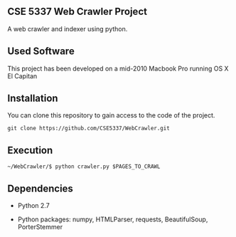 ## CSE 5337 Web Crawler Project
A web crawler and indexer using python.

## Used Software
This project has been developed on a mid-2010 Macbook Pro running OS X El Capitan


## Installation
You can clone this repository to gain access to the code of the project.

```
git clone https://github.com/CSE5337/WebCrawler.git
```

## Execution
```
~/WebCrawler/$ python crawler.py $PAGES_TO_CRAWL
```

## Dependencies

* Python 2.7

* Python packages: numpy, HTMLParser, requests, BeautifulSoup, PorterStemmer

